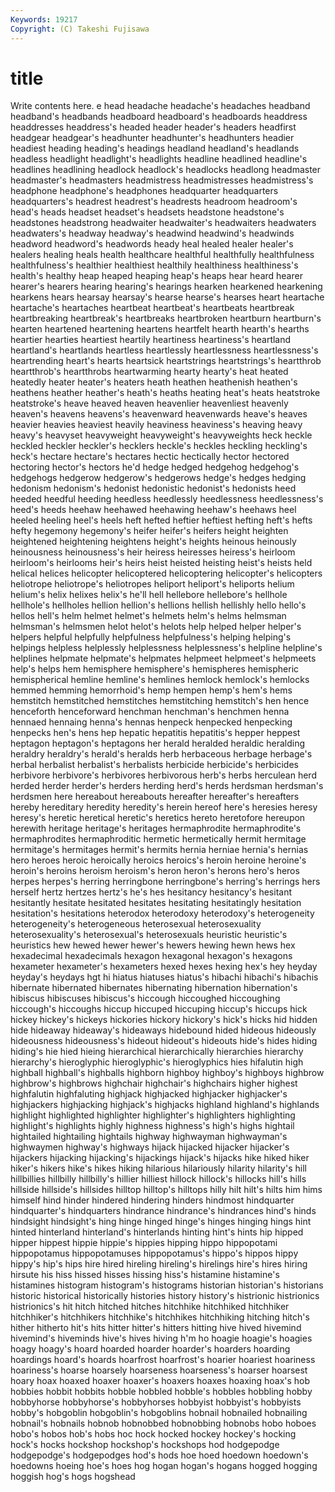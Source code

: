 ```yaml
---
Keywords: 19217 
Copyright: (C) Takeshi Fujisawa
---
```


# title

Write contents here.
e head headache headache's headaches
headband headband's headbands headboard headboard's headboards headdress headdresses headdress's headed
header header's headers headfirst headgear headgear's headhunter headhunter's headhunters headier
headiest heading heading's headings headland headland's headlands headless headlight headlight's
headlights headline headlined headline's headlines headlining headlock headlock's headlocks headlong
headmaster headmaster's headmasters headmistress headmistresses headmistress's headphone headphone's headphones headquarter
headquarters headquarters's headrest headrest's headrests headroom headroom's head's heads headset
headset's headsets headstone headstone's headstones headstrong headwaiter headwaiter's headwaiters headwaters
headwaters's headway headway's headwind headwind's headwinds headword headword's headwords heady
heal healed healer healer's healers healing heals health healthcare healthful
healthfully healthfulness healthfulness's healthier healthiest healthily healthiness healthiness's health's healthy
heap heaped heaping heap's heaps hear heard hearer hearer's hearers
hearing hearing's hearings hearken hearkened hearkening hearkens hears hearsay hearsay's
hearse hearse's hearses heart heartache heartache's heartaches heartbeat heartbeat's heartbeats
heartbreak heartbreaking heartbreak's heartbreaks heartbroken heartburn heartburn's hearten heartened heartening
heartens heartfelt hearth hearth's hearths heartier hearties heartiest heartily heartiness
heartiness's heartland heartland's heartlands heartless heartlessly heartlessness heartlessness's heartrending heart's
hearts heartsick heartstrings heartstrings's heartthrob heartthrob's heartthrobs heartwarming hearty hearty's
heat heated heatedly heater heater's heaters heath heathen heathenish heathen's
heathens heather heather's heath's heaths heating heat's heats heatstroke heatstroke's
heave heaved heaven heavenlier heavenliest heavenly heaven's heavens heavens's heavenward
heavenwards heave's heaves heavier heavies heaviest heavily heaviness heaviness's heaving
heavy heavy's heavyset heavyweight heavyweight's heavyweights heck heckle heckled heckler
heckler's hecklers heckle's heckles heckling heckling's heck's hectare hectare's hectares
hectic hectically hector hectored hectoring hector's hectors he'd hedge hedged
hedgehog hedgehog's hedgehogs hedgerow hedgerow's hedgerows hedge's hedges hedging hedonism
hedonism's hedonist hedonistic hedonist's hedonists heed heeded heedful heeding heedless
heedlessly heedlessness heedlessness's heed's heeds heehaw heehawed heehawing heehaw's heehaws
heel heeled heeling heel's heels heft hefted heftier heftiest hefting
heft's hefts hefty hegemony hegemony's heifer heifer's heifers height heighten
heightened heightening heightens height's heights heinous heinously heinousness heinousness's heir
heiress heiresses heiress's heirloom heirloom's heirlooms heir's heirs heist heisted
heisting heist's heists held helical helices helicopter helicoptered helicoptering helicopter's
helicopters heliotrope heliotrope's heliotropes heliport heliport's heliports helium helium's helix
helixes helix's he'll hell hellebore hellebore's hellhole hellhole's hellholes hellion
hellion's hellions hellish hellishly hello hello's hellos hell's helm helmet
helmet's helmets helm's helms helmsman helmsman's helmsmen helot helot's helots
help helped helper helper's helpers helpful helpfully helpfulness helpfulness's helping
helping's helpings helpless helplessly helplessness helplessness's helpline helpline's helplines helpmate
helpmate's helpmates helpmeet helpmeet's helpmeets help's helps hem hemisphere hemisphere's
hemispheres hemispheric hemispherical hemline hemline's hemlines hemlock hemlock's hemlocks hemmed
hemming hemorrhoid's hemp hempen hemp's hem's hems hemstitch hemstitched hemstitches
hemstitching hemstitch's hen hence henceforth henceforward henchman henchman's henchmen henna
hennaed hennaing henna's hennas henpeck henpecked henpecking henpecks hen's hens
hep hepatic hepatitis hepatitis's hepper heppest heptagon heptagon's heptagons her
herald heralded heraldic heralding heraldry heraldry's herald's heralds herb herbaceous
herbage herbage's herbal herbalist herbalist's herbalists herbicide herbicide's herbicides herbivore
herbivore's herbivores herbivorous herb's herbs herculean herd herded herder herder's
herders herding herd's herds herdsman herdsman's herdsmen here hereabout hereabouts
hereafter hereafter's hereafters hereby hereditary heredity heredity's herein hereof here's
heresies heresy heresy's heretic heretical heretic's heretics hereto heretofore hereupon
herewith heritage heritage's heritages hermaphrodite hermaphrodite's hermaphrodites hermaphroditic hermetic hermetically
hermit hermitage hermitage's hermitages hermit's hermits hernia herniae hernia's hernias
hero heroes heroic heroically heroics heroics's heroin heroine heroine's heroin's
heroins heroism heroism's heron heron's herons hero's heros herpes herpes's
herring herringbone herringbone's herring's herrings hers herself hertz hertzes hertz's
he's hes hesitancy hesitancy's hesitant hesitantly hesitate hesitated hesitates hesitating
hesitatingly hesitation hesitation's hesitations heterodox heterodoxy heterodoxy's heterogeneity heterogeneity's heterogeneous
heterosexual heterosexuality heterosexuality's heterosexual's heterosexuals heuristic heuristic's heuristics hew hewed
hewer hewer's hewers hewing hewn hews hex hexadecimal hexadecimals hexagon
hexagonal hexagon's hexagons hexameter hexameter's hexameters hexed hexes hexing hex's
hey heyday heyday's heydays hgt hi hiatus hiatuses hiatus's hibachi
hibachi's hibachis hibernate hibernated hibernates hibernating hibernation hibernation's hibiscus hibiscuses
hibiscus's hiccough hiccoughed hiccoughing hiccough's hiccoughs hiccup hiccuped hiccuping hiccup's
hiccups hick hickey hickey's hickeys hickories hickory hickory's hick's hicks
hid hidden hide hideaway hideaway's hideaways hidebound hided hideous hideously
hideousness hideousness's hideout hideout's hideouts hide's hides hiding hiding's hie
hied hieing hierarchical hierarchically hierarchies hierarchy hierarchy's hieroglyphic hieroglyphic's hieroglyphics
hies hifalutin high highball highball's highballs highborn highboy highboy's highboys
highbrow highbrow's highbrows highchair highchair's highchairs higher highest highfalutin highfaluting
highjack highjacked highjacker highjacker's highjackers highjacking highjack's highjacks highland highland's
highlands highlight highlighted highlighter highlighter's highlighters highlighting highlight's highlights highly
highness highness's high's highs hightail hightailed hightailing hightails highway highwayman
highwayman's highwaymen highway's highways hijack hijacked hijacker hijacker's hijackers hijacking
hijacking's hijackings hijack's hijacks hike hiked hiker hiker's hikers hike's
hikes hiking hilarious hilariously hilarity hilarity's hill hillbillies hillbilly hillbilly's
hillier hilliest hillock hillock's hillocks hill's hills hillside hillside's hillsides
hilltop hilltop's hilltops hilly hilt hilt's hilts him hims himself
hind hinder hindered hindering hinders hindmost hindquarter hindquarter's hindquarters hindrance
hindrance's hindrances hind's hinds hindsight hindsight's hing hinge hinged hinge's
hinges hinging hings hint hinted hinterland hinterland's hinterlands hinting hint's
hints hip hipped hipper hippest hippie hippie's hippies hipping hippo
hippopotami hippopotamus hippopotamuses hippopotamus's hippo's hippos hippy hippy's hip's hips
hire hired hireling hireling's hirelings hire's hires hiring hirsute his
hiss hissed hisses hissing hiss's histamine histamine's histamines histogram histogram's
histograms historian historian's historians historic historical historically histories history history's
histrionic histrionics histrionics's hit hitch hitched hitches hitchhike hitchhiked hitchhiker
hitchhiker's hitchhikers hitchhike's hitchhikes hitchhiking hitching hitch's hither hitherto hit's
hits hitter hitter's hitters hitting hive hived hivemind hivemind's hiveminds
hive's hives hiving h'm ho hoagie hoagie's hoagies hoagy hoagy's
hoard hoarded hoarder hoarder's hoarders hoarding hoardings hoard's hoards hoarfrost
hoarfrost's hoarier hoariest hoariness hoariness's hoarse hoarsely hoarseness hoarseness's hoarser
hoarsest hoary hoax hoaxed hoaxer hoaxer's hoaxers hoaxes hoaxing hoax's
hob hobbies hobbit hobbits hobble hobbled hobble's hobbles hobbling hobby
hobbyhorse hobbyhorse's hobbyhorses hobbyist hobbyist's hobbyists hobby's hobgoblin hobgoblin's hobgoblins
hobnail hobnailed hobnailing hobnail's hobnails hobnob hobnobbed hobnobbing hobnobs hobo
hoboes hobo's hobos hob's hobs hoc hock hocked hockey hockey's
hocking hock's hocks hockshop hockshop's hockshops hod hodgepodge hodgepodge's hodgepodges
hod's hods hoe hoed hoedown hoedown's hoedowns hoeing hoe's hoes
hog hogan hogan's hogans hogged hogging hoggish hog's hogs hogshead
